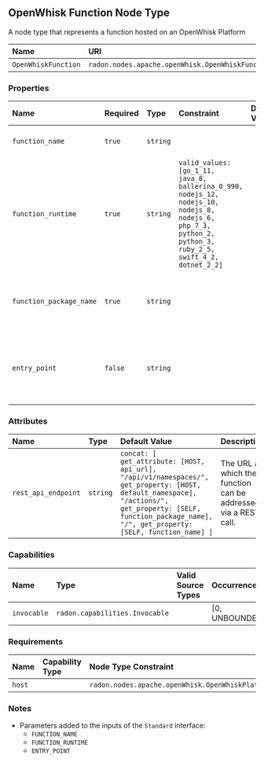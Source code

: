 ## OpenWhisk Function Node Type

A node type that represents a function hosted on an OpenWhisk Platform

| Name | URI | Version | Derived From |
|:---- |:--- |:------- |:------------ |
| `OpenWhiskFunction` | `radon.nodes.apache.openWhisk.OpenWhiskFunction` | 1.0.0 | `radon.nodes.abstract.Function` |

### Properties

| Name | Required | Type | Constraint | Default Value | Description |
|:---- |:-------- |:---- |:---------- |:------------- |:----------- |
|`function_name`| `true` | `string` |   |   | The name of the function. |
|`function_runtime`| `true` | `string` | `valid_values: [go_1_11, java_8, ballerina_0_990, nodejs_12, nodejs_10, nodejs_8, nodejs_6, php_7_3, python_2, python_3, ruby_2_5, swift_4_2, dotnet_2_2]` |   | The runtime of this function. |
|`function_package_name`| `true` | `string` |   |   | The name of the package this function belongs to. |
|`entry_point`| `false` | `string` |   |   | The optional entry point at which the function can be found. |

### Attributes

| Name | Type | Default Value | Description |
|:---- |:---- |:------------- |:----------- |
| `rest_api_endpoint` | `string` | `concat: [ get_attribute: [HOST, api_url], "/api/v1/namespaces/", get_property: [HOST, default_namespace], "/actions/", get_property: [SELF, function_package_name], "/", get_property: [SELF, function_name] ]` | The URL at which the function can be addressed via a REST call. |

### Capabilities

| Name | Type | Valid Source Types | Occurrences |
|:---- |:---- |:------------------ |:----------- |
|`invocable`| `radon.capabilities.Invocable` |   | [0, UNBOUNDED] |

### Requirements

| Name | Capability Type | Node Type Constraint | Relationship Type | Occurrences |
|:---- |:--------------- |:-------------------- |:----------------- |:------------|
| `host` |   | `radon.nodes.apache.openWhisk.OpenWhiskPlatform` |   | [1, 1] |

### Notes

* Parameters added to the inputs of the `Standard` interface:
    * `FUNCTION_NAME`
    * `FUNCTION_RUNTIME`
    * `ENTRY_POINT`
